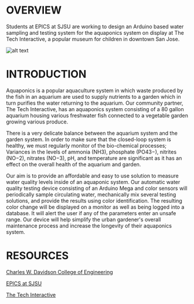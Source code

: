 # OVERVIEW

Students at EPICS at SJSU are working to design an Arduino based water sampling and testing system for the aquaponics system on display at The Tech Interactive, a popular museum for children in downtown San Jose.

![alt text](https://github.com/junoroll/Aquaphonics-Engr195D-/blob/master/design%20pictures/AQUAPONICSNOBACK.png)

# INTRODUCTION
Aquaponics is a popular aquaculture system in which waste produced by the fish in an aquarium are used to supply nutrients to a garden which in turn purifies the water returning to the aquarium. Our community partner, The Tech Interactive, has an aquaponics system consisting of a 80 gallon aquarium housing various freshwater fish connected to a vegetable garden growing various produce.

There is a very delicate balance between the aquarium system and the garden system. In order to make sure that the closed-loop system is healthy, we must regularly monitor of the bio-chemical processes; Variances in the levels of ammonia (NH3), phosphate (PO43−), nitrites (NO−2), nitrates (NO−3), pH, and temperature are significant as it has an effect on the overall health of the aquarium and garden.

Our aim is to provide an affordable and easy to use solution to measure water quality levels inside of an aquaponic system. Our automatic water quality testing device consisting of an Arduino Mega and color sensors will periodically sample circulating water, mechanically mix several testing solutions, and provide the results using color identification. The resulting color change will be displayed on a monitor as well as being logged into a database. It will alert the user if any of the parameters enter an unsafe range. Our device will help simplify the urban gardener's overall maintenance process and increase the longevity of their aquaponics system.

# RESOURCES
[Charles W. Davidson College of Engineering](https://engineering.sjsu.edu/)

[EPICS at SJSU](https://www.sjsu.edu/epics/)

[The Tech Interactive](https://www.thetech.org/)
